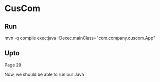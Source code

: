# CusCom

## Run
mvn -q compile exec:java -Dexec.mainClass="com.company.cuscom.App"

## Upto
Page 29

Now, we should be able to run our Java

